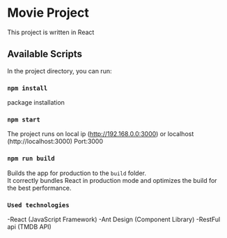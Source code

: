 # Movie Project

This project is written in React

## Available Scripts

In the project directory, you can run:

### `npm install`

package installation

### `npm start`

The project runs on local ip (http://192.168.0.0:3000) or localhost (http://localhost:3000) Port:3000

### `npm run build`

Builds the app for production to the `build` folder.\
It correctly bundles React in production mode and optimizes the build for the best performance.

### `Used technologies`

-React (JavaScript Framework)
-Ant Design (Component Library)
-RestFul api (TMDB API)

